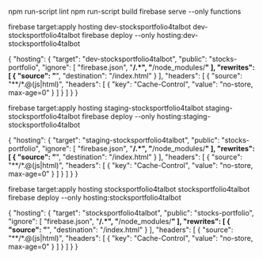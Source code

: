 npm run-script lint
npm run-script build
firebase serve --only functions

firebase target:apply hosting dev-stocksportfolio4talbot dev-stocksportfolio4talbot
firebase deploy --only hosting:dev-stocksportfolio4talbot

{
  "hosting": {
    "target": "dev-stocksportfolio4talbot",
    "public": "stocks-portfolio",
    "ignore": [
      "firebase.json",
      "**/.*",
      "**/node_modules/**"
    ],
    "rewrites": [ {
      "source": "**",
      "destination": "/index.html"
    } ],
    "headers": [
      {
        "source": "**/*.@(js|html)",
        "headers": [
          {
            "key": "Cache-Control",
            "value": "no-store, max-age=0"
          }
        ]
      }
    ]
  }
}

firebase target:apply hosting staging-stocksportfolio4talbot staging-stocksportfolio4talbot
firebase deploy --only hosting:staging-stocksportfolio4talbot

{
  "hosting": {
    "target": "staging-stocksportfolio4talbot",
    "public": "stocks-portfolio",
    "ignore": [
      "firebase.json",
      "**/.*",
      "**/node_modules/**"
    ],
    "rewrites": [ {
      "source": "**",
      "destination": "/index.html"
    } ],
    "headers": [
      {
        "source": "**/*.@(js|html)",
        "headers": [
          {
            "key": "Cache-Control",
            "value": "no-store, max-age=0"
          }
        ]
      }
    ]
  }
}

firebase target:apply hosting stocksportfolio4talbot stocksportfolio4talbot
firebase deploy --only hosting:stocksportfolio4talbot

{
  "hosting": {
    "target": "stocksportfolio4talbot",
    "public": "stocks-portfolio",
    "ignore": [
      "firebase.json",
      "**/.*",
      "**/node_modules/**"
    ],
    "rewrites": [ {
      "source": "**",
      "destination": "/index.html"
    } ],
    "headers": [
      {
        "source": "**/*.@(js|html)",
        "headers": [
          {
            "key": "Cache-Control",
            "value": "no-store, max-age=0"
          }
        ]
      }
    ]
  }
}